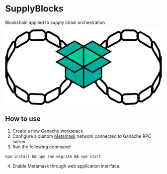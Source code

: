 # SupplyBlocks

Blockchain applied to supply chain orchestration

<div style="text-align:center"><img src="src/assets/logo.png"/></div>

## How to use

1. Create a new [Ganache](https://www.trufflesuite.com/ganache) workspace.
2. Configure a custom [Metamask](https://metamask.io/) network connected to Ganache RPC server.
3. Run the following command:

```bash
npm install && npm run migrate && npm start
```

4. Enable Metamask through web application interface.
